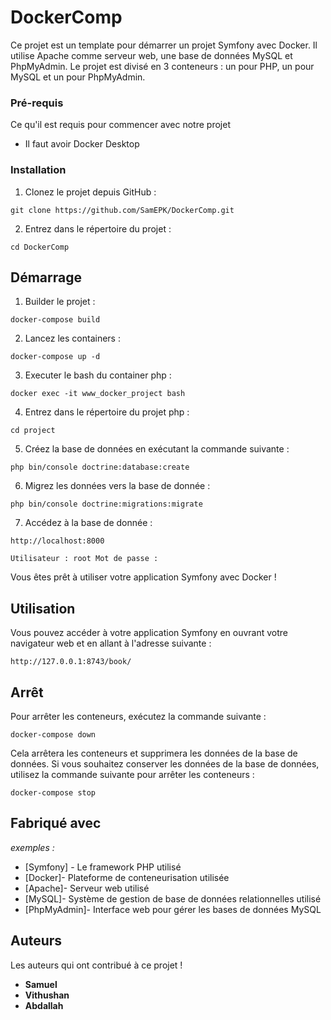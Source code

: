 # DockerComp

Ce projet est un template pour démarrer un projet Symfony avec Docker. Il utilise Apache comme serveur web, une base de données MySQL et PhpMyAdmin. Le projet est divisé en 3 conteneurs : un pour PHP, un pour MySQL et un pour PhpMyAdmin.

### Pré-requis

Ce qu'il est requis pour commencer avec notre projet

- Il faut avoir Docker Desktop

### Installation

1. Clonez le projet depuis GitHub :

`git clone https://github.com/SamEPK/DockerComp.git` 

2. Entrez dans le répertoire du projet :

`cd DockerComp`

## Démarrage

1. Builder le projet :

`docker-compose build`

2. Lancez les containers :

`docker-compose up -d`

3. Executer le bash du container php :

`docker exec -it www_docker_project bash`

4. Entrez dans le répertoire du projet php :

`cd project`

5. Créez la base de données en exécutant la commande suivante :

`php bin/console doctrine:database:create`

6. Migrez les données vers la base de donnée :

`php bin/console doctrine:migrations:migrate`

7. Accédez à la base de donnée :

`http://localhost:8000`

`Utilisateur : root
Mot de passe : `

Vous êtes prêt à utiliser votre application Symfony avec Docker !

## Utilisation

Vous pouvez accéder à votre application Symfony en ouvrant votre navigateur web et en allant à l'adresse suivante :

`http://127.0.0.1:8743/book/`

## Arrêt

Pour arrêter les conteneurs, exécutez la commande suivante :

`docker-compose down`

Cela arrêtera les conteneurs et supprimera les données de la base de données. Si vous souhaitez conserver les données de la base de données, utilisez la commande suivante pour arrêter les conteneurs :

`docker-compose stop`

## Fabriqué avec

_exemples :_
* [Symfony] - Le framework PHP utilisé
* [Docker]- Plateforme de conteneurisation utilisée
* [Apache]- Serveur web utilisé
* [MySQL]- Système de gestion de base de données relationnelles utilisé
* [PhpMyAdmin]- Interface web pour gérer les bases de données MySQL

## Auteurs
Les auteurs qui ont contribué à ce projet !
* **Samuel**
* **Vithushan**
* **Abdallah** 
